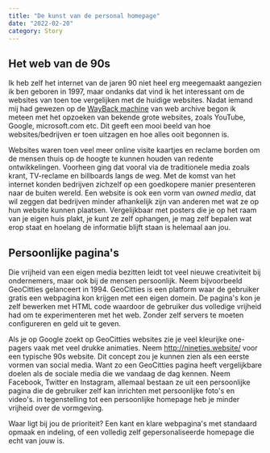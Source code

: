 ```yaml
---
title: "De kunst van de personal homepage"
date: "2022-02-20"
category: Story
---
```


## Het web van de 90s 

Ik heb zelf het internet van de jaren 90 niet heel erg meegemaakt aangezien ik ben geboren in 1997, maar ondanks dat vind ik het interessant om de websites van toen toe vergelijken met de huidige websites. Nadat iemand mij had gewezen op de [WayBack machine](http://web.archive.org/) van web archive begon ik meteen met het opzoeken van bekende grote websites, zoals YouTube, Google, microsoft.com etc. Dit geeft een mooi beeld van hoe websites/bedrijven er toen uitzagen en hoe alles ooit begonnen is. 

Websites waren toen veel meer online visite kaartjes en reclame borden om de mensen thuis op de hoogte te kunnen houden van redente ontwikkelingen. Voorheen ging dat vooral via de traditionele media zoals krant, TV-reclame en billboards langs de weg. Met de komst van het internet konden bedrijven zichzelf op een goedkopere manier presenteren naar de buiten wereld. Een website is ook een vorm van *owned media*, dat wil zeggen dat bedrijven minder afhankelijk zijn van anderen met wat ze op hun website kunnen plaatsen. Vergelijkbaar met posters die je op het raam van je eigen huis plakt, je kunt ze zelf ophangen, je mag zelf bepalen wat erop staat en hoelang de informatie blijft staan is helemaal aan jou. 

## Persoonlijke pagina's 

Die vrijheid van een eigen media bezitten leidt tot veel nieuwe creativiteit bij ondernemers, maar ook bij de mensen persoonlijk. Neem bijvoorbeeld GeoCitties gelanceert in 1994. GeoCitties is een platform waar de gebruiker gratis een webpagina kon krijgen met een eigen domein. De pagina's kon je zelf bewerken met HTML code waardoor de gebruiker dus volledige vrijheid had om te experimenteren met het web. Zonder zelf servers te moeten configureren en geld uit te geven. 

Als je op Google zoekt op GeoCitties websites zie je veel kleurijke one-pagers vaak met veel drukke animaties. Neem http://nineties.website/ voor een typische 90s website. Dit concept zou je kunnen zien als een eerste vormen van social media. Want zo een GeoCitties pagina heeft vergelijkbare doelen als de sociale media die we vandaag de dag kennen. Neem Facebook, Twitter en Instagram, allemaal bestaan ze uit een persoonlijke pagina die de gebruiker zelf kan inrichten met persoonlijke foto's en video's. in tegenstelling tot een persoonlijke homepage heb je minder vrijheid over de vormgeving. 

Waar ligt bij jou de prioriteit? Een kant en klare webpagina's met standaard opmaak en indeling, of een volledig zelf gepersonaliseerde homepage die echt van jouw is. 